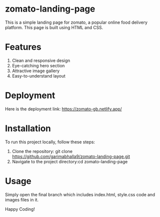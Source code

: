 # zomato-landing-page

This is a simple landing page for zomato, a popular online food delivery platform. This page is built using HTML and CSS.

# Features

1) Clean and responsive design
2) Eye-catching hero section
3) Attractive image gallery
4) Easy-to-understand layout

# Deployment 

Here is the deployment link: https://zomato-gb.netlify.app/

# Installation

To run this project locally, follow these steps:
1) Clone the repository: git clone https://github.com/garimabhalla9/zomato-landing-page.git
2) Navigate to the project directory:cd zomato-landing-page

# Usage

Simply open the final branch which includes index.html, style.css code and images files in it.

Happy Coding!

   
